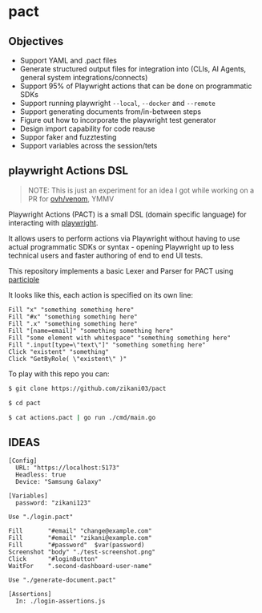 # pact


## Objectives

- Support YAML and .pact files
- Generate structured output files for integration into (CLIs, AI Agents, general system integrations/connects)
- Support 95% of Playwright actions that can be done on programmatic SDKs
- Support running playwright `--local`, `--docker` and `--remote`
- Support generating documents from/in-between steps
- Figure out how to incorporate the playwright test generator
- Design import capability for code reause
- Suppor faker and fuzztesting
- Support variables across the session/tets

## playwright Actions DSL

> NOTE: This is just an experiment for an idea I got while working on a PR for [ovh/venom](https://github.com/ovh/venom/pull/843), YMMV

Playwright Actions (PACT) is a small DSL (domain specific language) for interacting with [playwright](https://playwright.dev).

It allows users to perform actions via Playwright without having to use 
actual programmatic SDKs or syntax - opening Playwright up to less technical
users and faster authoring of end to end UI tests.

This repository implements a basic Lexer and Parser for PACT using [participle](https://github.com/alecthomas/participle)

It looks like this, each action is specified on its own line:

```
Fill "x" "something something here" 
Fill "#x" "something something here"
Fill ".x" "something something here"
Fill "[name=email]" "something something here"
Fill "some element with whitespace" "something something here"
Fill ".input[type=\"text\"]" "something something here"
Click "existent" "something"
Click "GetByRole( \"existent\" )"
```

To play with this repo you can:

```sh 
$ git clone https://github.com/zikani03/pact

$ cd pact

$ cat actions.pact | go run ./cmd/main.go
```

## IDEAS

```
[Config]
  URL: "https://localhost:5173"
  Headless: true 
  Device: "Samsung Galaxy"

[Variables]
  password: "zikani123"

Use "./login.pact"

Fill       "#email" "change@example.com" 
Fill       "#email" "zikani@example.com" 
Fill       "#password"  $var(password)
Screenshot "body" "./test-screenshot.png" 
Click      "#loginButton" 
WaitFor    ".second-dashboard-user-name"

Use "./generate-document.pact"

[Assertions]
  In: ./login-assertions.js
```

